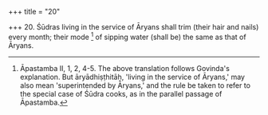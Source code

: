 +++
title = "20"

+++
20. Śūdras living in the service of Āryans shall trim (their hair and nails) every month; their mode [^14]  of sipping water (shall be) the same as that of Āryans.


[^14]:  Āpastamba II, 1, 2, 4-5. The above translation follows Govinda's explanation. But āryādhiṣṭhitāḥ, 'living in the service of Āryans,' may also mean 'superintended by Āryans,' and the rule be taken to refer to the special case of Śūdra cooks, as in the parallel passage of Āpastamba.
